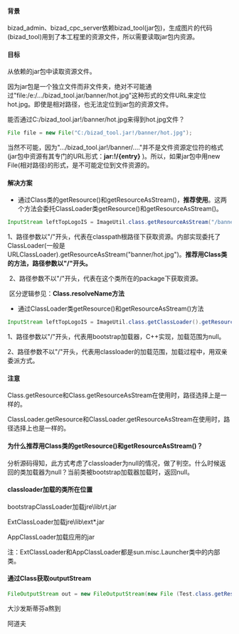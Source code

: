 #### 背景

bizad_admin、bizad_cpc_server依赖bizad_tool(jar包)，生成图片的代码(bizad_tool)用到了本工程里的资源文件，所以需要读取jar包内资源。

#### 目标

从依赖的jar包中读取资源文件。

因为jar包是一个独立文件而非文件夹，绝对不可能通过"file:/e:/.../bizad_tool.jar/banner/hot.jpg"这种形式的文件URL来定位hot.jpg。即使是相对路径，也无法定位到jar包的资源文件。

能否通过C:/bizad_tool.jar!/banner/hot.jpg来得到hot.jpg文件？

```java
File file = new File("C:/bizad_tool.jar!/banner/hot.jpg");
```
当然不可能，因为".../bizad_tool.jar!/banner/...."并不是文件资源定位符的格式 (jar包中资源有其专门的URL形式：**jar:!/{entry}** )。所以，如果jar包中用new File(相对路径)的形式，是不可能定位到文件资源的。

#### 解决方案

- 通过Class类的getResource()和getResourceAsStream()，**推荐使用**。这两个方法会委托ClassLoader类getResource()和getResourceAsStream()。


```java
InputStream leftTopLogoIS = ImageUtil.class.getResourceAsStream("/banner/hot.jpg");
```
​        1、路径参数以"/"开头，代表在classpath根路径下获取资源。内部实现委托了ClassLoader(一般是URLClassLoader).getResourceAsStream("banner/hot.jpg")。**推荐用Class类的方法，路径参数以"/"开头。**

​        2、路径参数不以"/"开头，代表在这个类所在的package下获取资源。

​        区分逻辑参见：**Class.resolveName方法**

- 通过ClassLoader类getResource()和getResourceAsStream()方法

```java
InputStream leftTopLogoIS = ImageUtil.class.getClassLoader().getResourceAsStream("banner/hot.jpg");
```

​        1、路径参数以"/"开头，代表用bootstrap加载器，C++实现，加载范围为null。

​        2、路径参数不以"/"开头，代表用classloader的加载范围，加载过程中，用双亲委派方式。

#### 注意

Class.getResource和Class.getResourceAsStream在使用时，路径选择上是一样的。

ClassLoader.getResource和ClassLoader.getResourceAsStream在使用时，路径选择上也是一样的。

#### 为什么推荐用Class类的getResource()和getResourceAsStream()？

分析源码得知，此方式考虑了classloader为null的情况，做了判空。什么时候返回的类加载器为null？当前类被bootstrap加载器加载时，返回null。

#### classloader加载的类所在位置

bootstrapClassLoader加载jre\lib\rt.jar

ExtClassLoader加载jre\lib\ext\*.jar

AppClassLoader加载应用的jar

注：ExtClassLoader和AppClassLoader都是sun.misc.Launcher类中的内部类。

#### 通过Class获取outputStream

```java
FileOutputStream out = new FileOutputStream(new File (Test.class.getResource("path").toURI()));
```
大沙发斯蒂芬a熬到

阿道夫